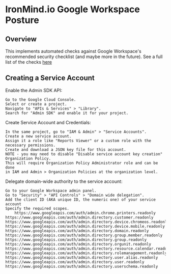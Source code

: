 # IronMind.io Google Workspace Posture


## Overview
This implements automated checks against Google Workspace's recommended security checklist
(and maybe more in the future).  See a full list of the checks 
[here](https://support.google.com/a/answer/7587183?sjid=15506710759404807892-NA#zippy=%2Cadministrator-accounts%2Capps-google-workspace-only%2Caccounts)



## Creating a Service Account
Enable the Admin SDK API:

    Go to the Google Cloud Console.
    Select or create a project.
    Navigate to "APIs & Services" > "Library".
    Search for "Admin SDK" and enable it for your project.

Create Service Account and Credentials:

    In the same project, go to "IAM & Admin" > "Service Accounts".
    Create a new service account.
    Assign it a role like "Reports Viewer" or a custom role with the necessary permissions.
    Create and download a JSON key file for this account.
    NOTE - you may need to disable "Disable service account key creation" Organization Policy.
    This will require Organization Policy Administrator role and can be done 
    in IAM and Admin > Organization Policies at the organization level.

Delegate domain-wide authority to the service account:

    Go to your Google Workspace admin panel.
    Go to "Security" > "API Controls" > "Domain wide delegation".
    Add the client ID (AKA unique ID, the numeric one) of your service account 
    Specify the required scopes. 
    	https://www.googleapis.com/auth/admin.chrome.printers.readonly
	https://www.googleapis.com/auth/admin.directory.customer.readonly
	https://www.googleapis.com/auth/admin.directory.device.chromeos.readonly
	https://www.googleapis.com/auth/admin.directory.device.mobile.readonly
	https://www.googleapis.com/auth/admin.directory.domain.readonly
	https://www.googleapis.com/auth/admin.directory.group.member.readonly
	https://www.googleapis.com/auth/admin.directory.group.readonly
	https://www.googleapis.com/auth/admin.directory.orgunit.readonly
	https://www.googleapis.com/auth/admin.directory.resource.calendar.readonly
	https://www.googleapis.com/auth/admin.directory.rolemanagement.readonly
	https://www.googleapis.com/auth/admin.directory.user.alias.readonly
	https://www.googleapis.com/auth/admin.directory.user.readonly
	https://www.googleapis.com/auth/admin.directory.userschema.readonly





